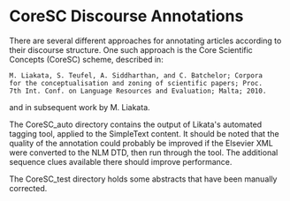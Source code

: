 # CoreSC Discourse Annotations

There are several different approaches for annotating articles
according to their discourse structure. One such approach is the
Core Scientific Concepts (CoreSC) scheme, described in:

	M. Liakata, S. Teufel, A. Siddharthan, and C. Batchelor; Corpora
	for the conceptualisation and zoning of scientific papers; Proc.
	7th Int. Conf. on Language Resources and Evaluation; Malta; 2010.

and in subsequent work by M. Liakata.

The CoreSC_auto directory contains the output of Likata's automated
tagging tool, applied to the SimpleText content. It should be noted
that the quality of the annotation could probably be improved if the
Elsevier XML were converted to the NLM DTD, then run through the tool.
The additional sequence clues available there should improve performance.

The CoreSC_test directory holds some abstracts that have been manually
corrected.
